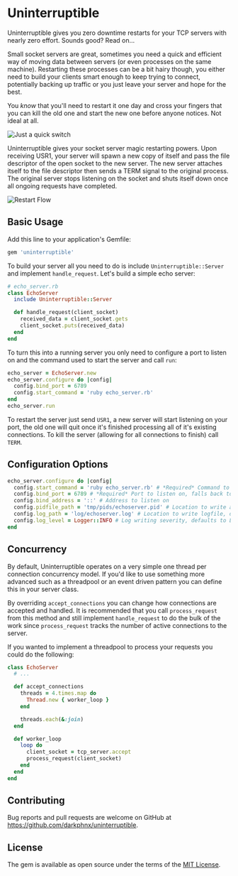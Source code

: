 # Uninterruptible

Uninterruptible gives you zero downtime restarts for your TCP servers with nearly zero effort. Sounds good? Read on...

Small socket servers are great, sometimes you need a quick and efficient way of moving data between servers (or even
processes on the same machine). Restarting these processes can be a bit hairy though, you either need to build your
clients smart enough to keep trying to connect, potentially backing up traffic or you just leave your server and
hope for the best.

You _know_ that you'll need to restart it one day and cross your fingers that you can kill the old one and start the
new one before anyone notices. Not ideal at all.

![Just a quick switch](http://i.imgur.com/aFyJJM6.jpg)

Uninterruptible gives your socket server magic restarting powers. Upon receiving USR1, your server will spawn a new
copy of itself and pass the file descriptor of the open socket to the new server. The new server attaches itself to
the file descriptor then sends a TERM signal to the original process. The original server stops listening on the socket
and shuts itself down once all ongoing requests have completed.

![Restart Flow](http://i.imgur.com/k8uNP55.png)

## Basic Usage

Add this line to your application's Gemfile:

```ruby
gem 'uninterruptible'
```

To build your server all you need to do is include `Uninterruptible::Server` and implement `handle_request`. Let's build
a simple echo server:

```ruby
# echo_server.rb
class EchoServer
  include Uninterruptible::Server

  def handle_request(client_socket)
    received_data = client_socket.gets
    client_socket.puts(received_data)
  end
end
```

To turn this into a running server you only need to configure a port to listen on and the command used to start the
server and call `run`:

```ruby
echo_server = EchoServer.new
echo_server.configure do |config|
  config.bind_port = 6789
  config.start_command = 'ruby echo_server.rb'
end
echo_server.run
```

To restart the server just send `USR1`, a new server will start listening on your port, the old one will quit once it's
finished processing all of it's existing connections. To kill the server (allowing for all connections to finish) call
`TERM`.

## Configuration Options

```ruby
echo_server.configure do |config|
  config.start_command = 'ruby echo_server.rb' # *Required* Command to execute to start a new server process
  config.bind_port = 6789 # *Required* Port to listen on, falls back to ENV['PORT']
  config.bind_address = '::' # Address to listen on
  config.pidfile_path = 'tmp/pids/echoserver.pid' # Location to write a pidfile, falls back to ENV['PID_FILE']
  config.log_path = 'log/echoserver.log' # Location to write logfile, defaults to STDOUT
  config.log_level = Logger::INFO # Log writing severity, defaults to Logger::INFO
end
```

## Concurrency

By default, Uninterruptible operates on a very simple one thread per connection concurrency model. If you'd like to use
something more advanced such as a threadpool or an event driven pattern you can define this in your server class.

By overriding `accept_connections` you can change how connections are accepted and handled. It is recommended that you
call `process_request` from this method and still implement `handle_request` to do the bulk of the work since
`process_request` tracks the number of active connections to the server.

If you wanted to implement a threadpool to process your requests you could do the following:

```ruby
class EchoServer
  # ...

  def accept_connections
    threads = 4.times.map do
      Thread.new { worker_loop }
    end

    threads.each(&:join)
  end

  def worker_loop
    loop do
      client_socket = tcp_server.accept
      process_request(client_socket)
    end
  end
end
```

## Contributing

Bug reports and pull requests are welcome on GitHub at https://github.com/darkphnx/uninterruptible.

## License

The gem is available as open source under the terms of the [MIT License](http://opensource.org/licenses/MIT).

